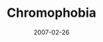 ---
discogs_id: 908160
discogs_master_id: 35762
title: Chromophobia
artists: ['Gui Boratto']
date: 2007-02-26
genre: ['Electronic']
image: Chromophobia-908160.jpg
label: Kompakt
country: Germany
styles: ['House', 'Minimal']
video: https://www.youtube.com/watch?v=ytV_OhxGfTk
---